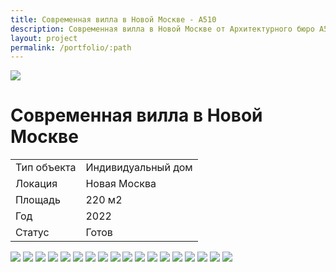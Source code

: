 ```yaml
---
title: Современная вилла в Новой Москве - А510
description: Современная вилла в Новой Москве от Архитектурного бюро А510.
layout: project
permalink: /portfolio/:path
---
```


<div id="banner">
    <img src="/images/sovremennaya-villa/banner.jpg">
    <h1>Современная вилла в Новой Москве</h1>
</div>
<main id="main">
    <div id="project-wrapper">
        <div class="table-wrapper">
            <table>
                <tbody>
                    <tr>
                        <td>Тип объекта</td>
                        <td>Индивидуальный дом</td>
                    </tr>
                    <tr>
                        <td>Локация</td>
                        <td>Новая Москва</td>
                    </tr>
                    <tr>
                        <td>Площадь</td>
                        <td>220 м2</td>
                    </tr>
                    <tr>
                        <td>Год</td>
                        <td>2022</td>
                    </tr>
                    <tr>
                        <td>Статус</td>
                        <td>Готов</td>
                    </tr>
                </tbody>
            </table>
        </div>
    </div>
    <div id="project-photo">
        <img class="image fit small" src="/images/sovremennaya-villa/01.jpg">
        <img class="image fit small" src="/images/sovremennaya-villa/02.jpg">
        <img class="image fit big" loading="lazy" src="/images/sovremennaya-villa/03.jpg">
        <img class="image fit small" loading="lazy" src="/images/sovremennaya-villa/04.jpg">
        <img class="image fit big" loading="lazy" src="/images/sovremennaya-villa/05.jpg">
        <img class="image fit small" loading="lazy" src="/images/sovremennaya-villa/06.jpg">
        <img class="image fit small" loading="lazy" src="/images/sovremennaya-villa/07.jpg">
        <img class="image fit medium" loading="lazy" src="/images/sovremennaya-villa/08.jpg">
        <img class="image fit medium" loading="lazy" src="/images/sovremennaya-villa/09.jpg">
        <img class="image fit big" loading="lazy" src="/images/sovremennaya-villa/10.jpg">
        <img class="image fit small" loading="lazy" src="/images/sovremennaya-villa/11.jpg">
        <img class="image fit medium" loading="lazy" src="/images/sovremennaya-villa/12.jpg">
        <img class="image fit small" loading="lazy" src="/images/sovremennaya-villa/13.jpg">
        <img class="image fit small" loading="lazy" src="/images/sovremennaya-villa/14.jpg">
        <img class="image fit medium" loading="lazy" src="/images/sovremennaya-villa/15.jpg">
        <img class="image fit medium" loading="lazy" src="/images/sovremennaya-villa/16.jpg">
        <img class="image fit small" loading="lazy" src="/images/sovremennaya-villa/17.jpg">
        <img class="image fit small" loading="lazy" src="/images/sovremennaya-villa/18.jpg">
    </div>
</main>